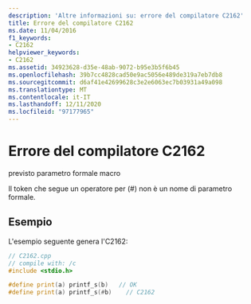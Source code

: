 ```yaml
---
description: 'Altre informazioni su: errore del compilatore C2162'
title: Errore del compilatore C2162
ms.date: 11/04/2016
f1_keywords:
- C2162
helpviewer_keywords:
- C2162
ms.assetid: 34923628-d35e-48ab-9072-b95e3b5f6b45
ms.openlocfilehash: 39b7cc4828cad50e9ac5056e489de319a7eb7db8
ms.sourcegitcommit: d6af41e42699628c3e2e6063ec7b03931a49a098
ms.translationtype: MT
ms.contentlocale: it-IT
ms.lasthandoff: 12/11/2020
ms.locfileid: "97177965"
---
```

# <a name="compiler-error-c2162"></a>Errore del compilatore C2162

previsto parametro formale macro

Il token che segue un operatore per (#) non è un nome di parametro formale.

## <a name="example"></a>Esempio

L'esempio seguente genera l'C2162:

```cpp
// C2162.cpp
// compile with: /c
#include <stdio.h>

#define print(a) printf_s(b)   // OK
#define print(a) printf_s(#b)    // C2162
```
